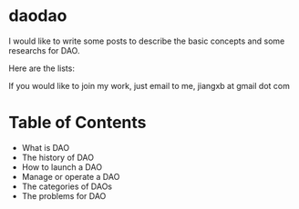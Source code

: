 # daodao

I would like to write some posts to describe the basic concepts and some researchs for DAO.

Here are the lists:

If you would like to join my work, just email to me, jiangxb at gmail dot com

# Table of Contents

- What is DAO
- The history of DAO
- How to launch a DAO
- Manage or operate a DAO
- The categories of DAOs
- The problems for DAO
